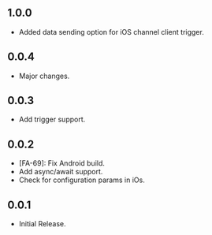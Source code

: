 ## 1.0.0

* Added data sending option for iOS channel client trigger.

## 0.0.4

* Major changes.

## 0.0.3

* Add trigger support.

## 0.0.2

* [FA-69]: Fix Android build.
* Add async/await support.
* Check for configuration params in iOs.

## 0.0.1

* Initial Release.